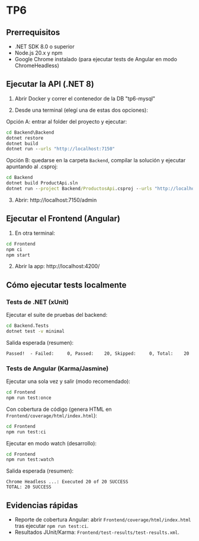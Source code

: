 # TP6 
## Prerrequisitos

- .NET SDK 8.0 o superior
- Node.js 20.x y npm
- Google Chrome instalado (para ejecutar tests de Angular en modo ChromeHeadless)

## Ejecutar la API (.NET 8)

1) Abrir Docker y correr el contenedor de la DB "tp6-mysql"

2) Desde una terminal (elegí una de estas dos opciones):

Opción A: entrar al folder del proyecto y ejecutar:

```cmd
cd Backend\Backend
dotnet restore
dotnet build
dotnet run --urls "http://localhost:7150"
```

Opción B: quedarse en la carpeta `Backend`, compilar la solución y ejecutar apuntando al .csproj:

```cmd
cd Backend
dotnet build ProductApi.sln
dotnet run --project Backend/ProductosApi.csproj --urls "http://localhost:7150"
```

3) Abrir: http://localhost:7150/admin

## Ejecutar el Frontend (Angular)

1) En otra terminal:

```cmd
cd Frontend
npm ci
npm start
```

2) Abrir la app: http://localhost:4200/

## Cómo ejecutar tests localmente

### Tests de .NET (xUnit)

Ejecutar el suite de pruebas del backend:

```cmd
cd Backend.Tests
dotnet test -v minimal
```

Salida esperada (resumen):

```
Passed!  - Failed:     0, Passed:    20, Skipped:     0, Total:    20
```

### Tests de Angular (Karma/Jasmine)

Ejecutar una sola vez y salir (modo recomendado):

```cmd
cd Frontend
npm run test:once
```

Con cobertura de código (genera HTML en `Frontend/coverage/html/index.html`):

```cmd
cd Frontend
npm run test:ci
```

Ejecutar en modo watch (desarrollo):

```cmd
cd Frontend
npm run test:watch
```

Salida esperada (resumen):

```
Chrome Headless ...: Executed 20 of 20 SUCCESS
TOTAL: 20 SUCCESS
```

## Evidencias rápidas

- Reporte de cobertura Angular: abrir `Frontend/coverage/html/index.html` tras ejecutar `npm run test:ci`.
- Resultados JUnit/Karma: `Frontend/test-results/test-results.xml`.


